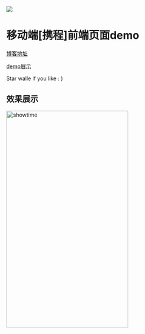 ![](http://api.blackatall.cn/logo.png)

移动端[携程]前端页面demo
=========================

 [博客地址](http://www.blackatall.cn)

 [demo展示](http://static.blackatall.cn/ctrip/index.html)

 Star walle if you like : )



效果展示
--------
<img src="http://static.blackatall.cn/mctrip.png" width="321" height="571" alt="showtime" align=left />


